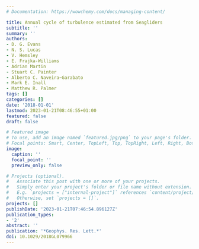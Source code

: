 ```yaml
---
# Documentation: https://wowchemy.com/docs/managing-content/

title: Annual cycle of turbulence estimated from Seagliders
subtitle: ''
summary: ''
authors:
- D. G. Evans
- N. S. Lucas
- V. Hemsley
- E. Frajka-Williams
- Adrian Martin
- Stuart C. Painter
- Alberto C. Naveira~Garabato
- Mark E. Inall
- Matthew R. Palmer
tags: []
categories: []
date: '2018-01-01'
lastmod: 2023-01-21T08:46:55+01:00
featured: false
draft: false

# Featured image
# To use, add an image named `featured.jpg/png` to your page's folder.
# Focal points: Smart, Center, TopLeft, Top, TopRight, Left, Right, BottomLeft, Bottom, BottomRight.
image:
  caption: ''
  focal_point: ''
  preview_only: false

# Projects (optional).
#   Associate this post with one or more of your projects.
#   Simply enter your project's folder or file name without extension.
#   E.g. `projects = ["internal-project"]` references `content/project/deep-learning/index.md`.
#   Otherwise, set `projects = []`.
projects: []
publishDate: '2023-01-21T07:46:54.896127Z'
publication_types:
- '2'
abstract: ''
publication: '*Geophys. Res. Lett.*'
doi: 10.1029/2018GL079966
---
```


